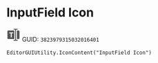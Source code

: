 # InputField Icon
![](/img/InputField%20Icon.png)
GUID: `3823979315032016401`
```
EditorGUIUtility.IconContent("InputField Icon")
```
